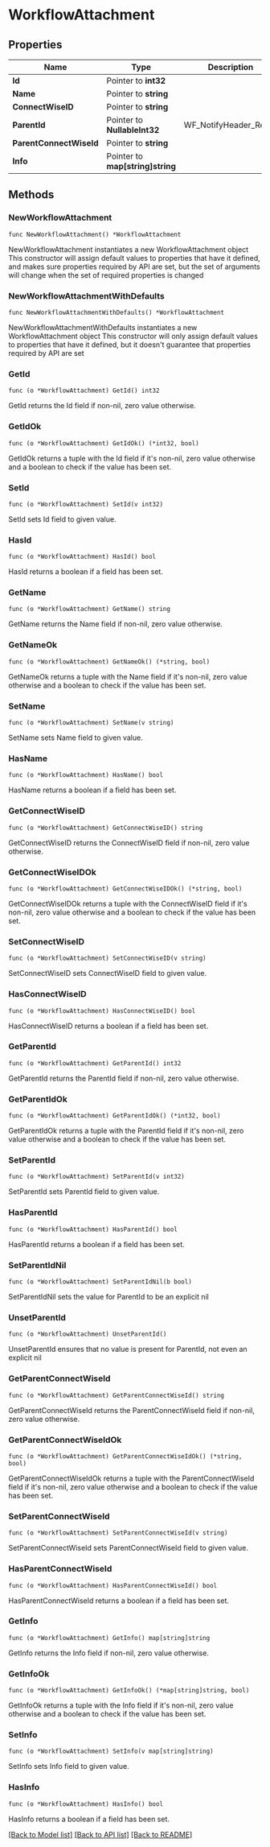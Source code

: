 # WorkflowAttachment

## Properties

Name | Type | Description | Notes
------------ | ------------- | ------------- | -------------
**Id** | Pointer to **int32** |  | [optional] 
**Name** | Pointer to **string** |  | [optional] 
**ConnectWiseID** | Pointer to **string** |  | [optional] 
**ParentId** | Pointer to **NullableInt32** | WF_NotifyHeader_RecID | [optional] 
**ParentConnectWiseId** | Pointer to **string** |  | [optional] 
**Info** | Pointer to **map[string]string** |  | [optional] 

## Methods

### NewWorkflowAttachment

`func NewWorkflowAttachment() *WorkflowAttachment`

NewWorkflowAttachment instantiates a new WorkflowAttachment object
This constructor will assign default values to properties that have it defined,
and makes sure properties required by API are set, but the set of arguments
will change when the set of required properties is changed

### NewWorkflowAttachmentWithDefaults

`func NewWorkflowAttachmentWithDefaults() *WorkflowAttachment`

NewWorkflowAttachmentWithDefaults instantiates a new WorkflowAttachment object
This constructor will only assign default values to properties that have it defined,
but it doesn't guarantee that properties required by API are set

### GetId

`func (o *WorkflowAttachment) GetId() int32`

GetId returns the Id field if non-nil, zero value otherwise.

### GetIdOk

`func (o *WorkflowAttachment) GetIdOk() (*int32, bool)`

GetIdOk returns a tuple with the Id field if it's non-nil, zero value otherwise
and a boolean to check if the value has been set.

### SetId

`func (o *WorkflowAttachment) SetId(v int32)`

SetId sets Id field to given value.

### HasId

`func (o *WorkflowAttachment) HasId() bool`

HasId returns a boolean if a field has been set.

### GetName

`func (o *WorkflowAttachment) GetName() string`

GetName returns the Name field if non-nil, zero value otherwise.

### GetNameOk

`func (o *WorkflowAttachment) GetNameOk() (*string, bool)`

GetNameOk returns a tuple with the Name field if it's non-nil, zero value otherwise
and a boolean to check if the value has been set.

### SetName

`func (o *WorkflowAttachment) SetName(v string)`

SetName sets Name field to given value.

### HasName

`func (o *WorkflowAttachment) HasName() bool`

HasName returns a boolean if a field has been set.

### GetConnectWiseID

`func (o *WorkflowAttachment) GetConnectWiseID() string`

GetConnectWiseID returns the ConnectWiseID field if non-nil, zero value otherwise.

### GetConnectWiseIDOk

`func (o *WorkflowAttachment) GetConnectWiseIDOk() (*string, bool)`

GetConnectWiseIDOk returns a tuple with the ConnectWiseID field if it's non-nil, zero value otherwise
and a boolean to check if the value has been set.

### SetConnectWiseID

`func (o *WorkflowAttachment) SetConnectWiseID(v string)`

SetConnectWiseID sets ConnectWiseID field to given value.

### HasConnectWiseID

`func (o *WorkflowAttachment) HasConnectWiseID() bool`

HasConnectWiseID returns a boolean if a field has been set.

### GetParentId

`func (o *WorkflowAttachment) GetParentId() int32`

GetParentId returns the ParentId field if non-nil, zero value otherwise.

### GetParentIdOk

`func (o *WorkflowAttachment) GetParentIdOk() (*int32, bool)`

GetParentIdOk returns a tuple with the ParentId field if it's non-nil, zero value otherwise
and a boolean to check if the value has been set.

### SetParentId

`func (o *WorkflowAttachment) SetParentId(v int32)`

SetParentId sets ParentId field to given value.

### HasParentId

`func (o *WorkflowAttachment) HasParentId() bool`

HasParentId returns a boolean if a field has been set.

### SetParentIdNil

`func (o *WorkflowAttachment) SetParentIdNil(b bool)`

 SetParentIdNil sets the value for ParentId to be an explicit nil

### UnsetParentId
`func (o *WorkflowAttachment) UnsetParentId()`

UnsetParentId ensures that no value is present for ParentId, not even an explicit nil
### GetParentConnectWiseId

`func (o *WorkflowAttachment) GetParentConnectWiseId() string`

GetParentConnectWiseId returns the ParentConnectWiseId field if non-nil, zero value otherwise.

### GetParentConnectWiseIdOk

`func (o *WorkflowAttachment) GetParentConnectWiseIdOk() (*string, bool)`

GetParentConnectWiseIdOk returns a tuple with the ParentConnectWiseId field if it's non-nil, zero value otherwise
and a boolean to check if the value has been set.

### SetParentConnectWiseId

`func (o *WorkflowAttachment) SetParentConnectWiseId(v string)`

SetParentConnectWiseId sets ParentConnectWiseId field to given value.

### HasParentConnectWiseId

`func (o *WorkflowAttachment) HasParentConnectWiseId() bool`

HasParentConnectWiseId returns a boolean if a field has been set.

### GetInfo

`func (o *WorkflowAttachment) GetInfo() map[string]string`

GetInfo returns the Info field if non-nil, zero value otherwise.

### GetInfoOk

`func (o *WorkflowAttachment) GetInfoOk() (*map[string]string, bool)`

GetInfoOk returns a tuple with the Info field if it's non-nil, zero value otherwise
and a boolean to check if the value has been set.

### SetInfo

`func (o *WorkflowAttachment) SetInfo(v map[string]string)`

SetInfo sets Info field to given value.

### HasInfo

`func (o *WorkflowAttachment) HasInfo() bool`

HasInfo returns a boolean if a field has been set.


[[Back to Model list]](../README.md#documentation-for-models) [[Back to API list]](../README.md#documentation-for-api-endpoints) [[Back to README]](../README.md)


